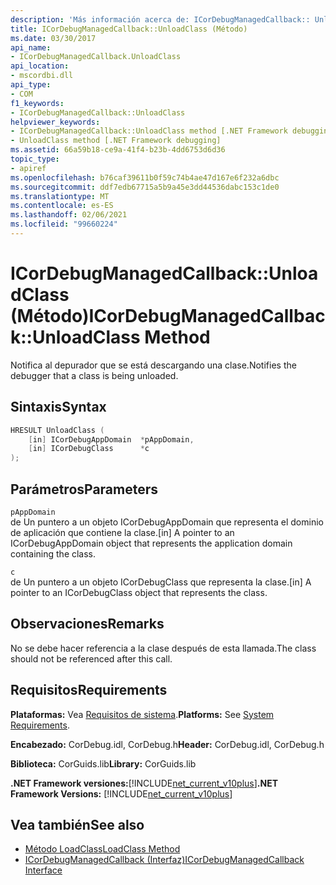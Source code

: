 ```yaml
---
description: 'Más información acerca de: ICorDebugManagedCallback:: UnloadClass ((método)'
title: ICorDebugManagedCallback::UnloadClass (Método)
ms.date: 03/30/2017
api_name:
- ICorDebugManagedCallback.UnloadClass
api_location:
- mscordbi.dll
api_type:
- COM
f1_keywords:
- ICorDebugManagedCallback::UnloadClass
helpviewer_keywords:
- ICorDebugManagedCallback::UnloadClass method [.NET Framework debugging]
- UnloadClass method [.NET Framework debugging]
ms.assetid: 66a59b18-ce9a-41f4-b23b-4dd6753d6d36
topic_type:
- apiref
ms.openlocfilehash: b76caf39611b0f59c74b4ae47d167e6f232a6dbc
ms.sourcegitcommit: ddf7edb67715a5b9a45e3dd44536dabc153c1de0
ms.translationtype: MT
ms.contentlocale: es-ES
ms.lasthandoff: 02/06/2021
ms.locfileid: "99660224"
---
```

# <a name="icordebugmanagedcallbackunloadclass-method"></a><span data-ttu-id="365b6-103">ICorDebugManagedCallback::UnloadClass (Método)</span><span class="sxs-lookup"><span data-stu-id="365b6-103">ICorDebugManagedCallback::UnloadClass Method</span></span>

<span data-ttu-id="365b6-104">Notifica al depurador que se está descargando una clase.</span><span class="sxs-lookup"><span data-stu-id="365b6-104">Notifies the debugger that a class is being unloaded.</span></span>  
  
## <a name="syntax"></a><span data-ttu-id="365b6-105">Sintaxis</span><span class="sxs-lookup"><span data-stu-id="365b6-105">Syntax</span></span>  
  
```cpp  
HRESULT UnloadClass (  
    [in] ICorDebugAppDomain  *pAppDomain,  
    [in] ICorDebugClass      *c  
);  
```  
  
## <a name="parameters"></a><span data-ttu-id="365b6-106">Parámetros</span><span class="sxs-lookup"><span data-stu-id="365b6-106">Parameters</span></span>  

 `pAppDomain`  
 <span data-ttu-id="365b6-107">de Un puntero a un objeto ICorDebugAppDomain que representa el dominio de aplicación que contiene la clase.</span><span class="sxs-lookup"><span data-stu-id="365b6-107">[in] A pointer to an ICorDebugAppDomain object that represents the application domain containing the class.</span></span>  
  
 `c`  
 <span data-ttu-id="365b6-108">de Un puntero a un objeto ICorDebugClass que representa la clase.</span><span class="sxs-lookup"><span data-stu-id="365b6-108">[in] A pointer to an ICorDebugClass object that represents the class.</span></span>  
  
## <a name="remarks"></a><span data-ttu-id="365b6-109">Observaciones</span><span class="sxs-lookup"><span data-stu-id="365b6-109">Remarks</span></span>  

 <span data-ttu-id="365b6-110">No se debe hacer referencia a la clase después de esta llamada.</span><span class="sxs-lookup"><span data-stu-id="365b6-110">The class should not be referenced after this call.</span></span>  
  
## <a name="requirements"></a><span data-ttu-id="365b6-111">Requisitos</span><span class="sxs-lookup"><span data-stu-id="365b6-111">Requirements</span></span>  

 <span data-ttu-id="365b6-112">**Plataformas:** Vea [Requisitos de sistema](../../get-started/system-requirements.md).</span><span class="sxs-lookup"><span data-stu-id="365b6-112">**Platforms:** See [System Requirements](../../get-started/system-requirements.md).</span></span>  
  
 <span data-ttu-id="365b6-113">**Encabezado:** CorDebug.idl, CorDebug.h</span><span class="sxs-lookup"><span data-stu-id="365b6-113">**Header:** CorDebug.idl, CorDebug.h</span></span>  
  
 <span data-ttu-id="365b6-114">**Biblioteca:** CorGuids.lib</span><span class="sxs-lookup"><span data-stu-id="365b6-114">**Library:** CorGuids.lib</span></span>  
  
 <span data-ttu-id="365b6-115">**.NET Framework versiones:**[!INCLUDE[net_current_v10plus](../../../../includes/net-current-v10plus-md.md)]</span><span class="sxs-lookup"><span data-stu-id="365b6-115">**.NET Framework Versions:** [!INCLUDE[net_current_v10plus](../../../../includes/net-current-v10plus-md.md)]</span></span>  
  
## <a name="see-also"></a><span data-ttu-id="365b6-116">Vea también</span><span class="sxs-lookup"><span data-stu-id="365b6-116">See also</span></span>

- [<span data-ttu-id="365b6-117">Método LoadClass</span><span class="sxs-lookup"><span data-stu-id="365b6-117">LoadClass Method</span></span>](icordebugmanagedcallback-loadclass-method.md)
- [<span data-ttu-id="365b6-118">ICorDebugManagedCallback (Interfaz)</span><span class="sxs-lookup"><span data-stu-id="365b6-118">ICorDebugManagedCallback Interface</span></span>](icordebugmanagedcallback-interface.md)
